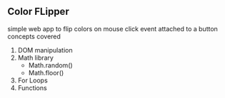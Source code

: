 ## Color FLipper

simple web app to flip colors on mouse click event attached to a button
concepts covered

1.  DOM manipulation
2.  Math library
    - Math.random()
    - Math.floor()
3.  For Loops
4.  Functions
